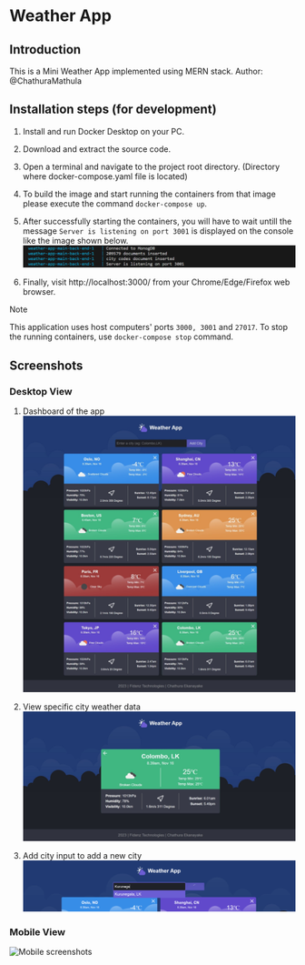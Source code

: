 # Weather App

## Introduction
This is a Mini Weather App implemented using MERN stack.
Author: @ChathuraMathula

## Installation steps (for development)
1. Install and run Docker Desktop on your PC.

1. Download and extract the source code.

1. Open a terminal and navigate to the project root directory. (Directory where docker-compose.yaml file is located)

1. To build the image and start running the containers from that image please execute the command `docker-compose up`.

1. After successfully starting the containers, you will have to wait untill the message `Server is listening on port 3001` is displayed on the console like the image shown below.![Console output messages](docs/screenshots/console-output.png)

1. Finally, visit http://localhost:3000/ from your Chrome/Edge/Firefox web browser.

> [!NOTE] 
> This application uses host computers' ports `3000, 3001` and `27017`.
> To stop the running containers, use `docker-compose stop` command.

## Screenshots

### Desktop View
1. Dashboard of the app
![Dashboard screenshot](docs/screenshots/weather-app-dashboard.jpeg)


1. View specific city weather data
![View city screenshot](docs/screenshots/weather-app-view.jpeg)


1. Add city input to add a new city
![add city function screenshot](docs/screenshots/add-city-function.png)

### Mobile View

![Mobile screenshots](docs/screenshots/weather-app-views-mobile.jpg)